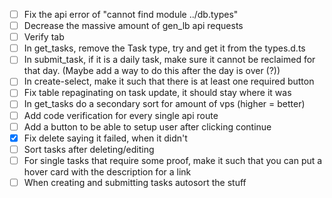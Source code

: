 - [ ] Fix the api error of "cannot find module ../db.types"
- [ ] Decrease the massive amount of gen_lb api requests
- [ ] Verify tab
- [ ] In get_tasks, remove the Task type, try and get it from the types.d.ts
- [ ] In submit_task, if it is a daily task, make sure it cannot be reclaimed for that day. (Maybe add a way to do this after the day is over (?))
- [ ] In create-select, make it such that there is at least one required button
- [ ] Fix table repaginating on task update, it should stay where it was
- [ ] In get_tasks do a secondary sort for amount of vps (higher = better)
- [ ] Add code verification for every single api route
- [ ] Add a button to be able to setup user after clicking continue
- [x] Fix delete saying it failed, when it didn't
- [ ] Sort tasks after deleting/editing
- [ ] For single tasks that require some proof, make it such that you can put a hover card with the description for a link
- [ ] When creating and submitting tasks autosort the stuff
